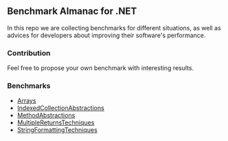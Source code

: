 ## Benchmark Almanac for .NET

In this repo we are collecting benchmarks for different situations, as well as
advices for developers about improving their software's performance.

### Contribution

Feel free to propose your own benchmark with interesting results.

### Benchmarks

- [Arrays](https://github.com/dotneters/dotnet-benchmarks/tree/master/Arrays)
- [IndexedCollectionAbstractions](https://github.com/dotneters/dotnet-benchmarks/tree/master/IndexedCollectionAbstractions)
- [MethodAbstractions](https://github.com/dotneters/dotnet-benchmarks/tree/master/MethodAbstractions)
- [MultipleReturnsTechniques](https://github.com/dotneters/dotnet-benchmarks/tree/master/MultipleReturnsTechniques)
- [StringFormattingTechniques](https://github.com/dotneters/dotnet-benchmarks/tree/master/StringFormattingTechniques)